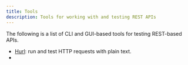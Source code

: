 ```yaml
---
title: Tools
description: Tools for working with and testing REST APIs
---
```


The following is a list of CLI and GUI-based tools for testing REST-based APIs.

- [Hurl](https://hurl.dev/): run and test HTTP requests with plain text.
- 